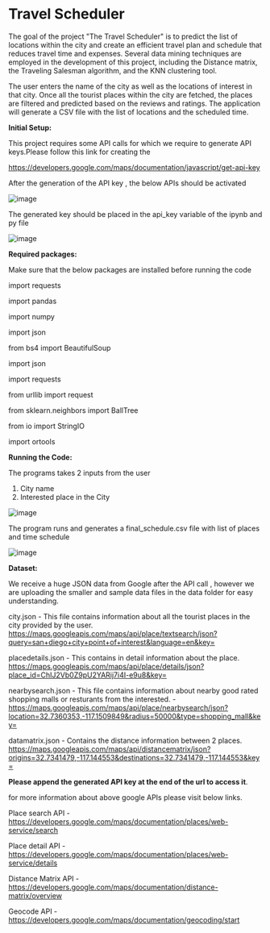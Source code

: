 # Travel Scheduler

The goal of the project "The Travel Scheduler" is to predict the list of locations within the city and create an efficient travel plan and schedule that reduces travel time and expenses. Several data mining techniques are employed in the development of this project, including the Distance matrix, the Traveling Salesman algorithm, and the KNN clustering tool. 

The user enters the name of the city as well as the locations of interest in that city. Once all the tourist places within the city are fetched, the places are filtered and predicted based on the reviews and ratings. The application will generate a CSV file with the list of locations and the scheduled time.


**Initial Setup:**

This project requires some API calls for which we require to generate API keys.Please follow this link for creating the 

https://developers.google.com/maps/documentation/javascript/get-api-key

After the generation of the API key , the below APIs should be activated

![image](https://media.github.iu.edu/user/20972/files/81b87d4f-3527-4b41-81a3-66fded4a3149)

The generated key should be placed in the api_key variable of the ipynb and py file

![image](https://media.github.iu.edu/user/20972/files/05ca94a2-bc8b-42ec-ae40-1de33601fcd2)


**Required packages:**

Make sure that the below packages are installed before running the code

import requests

import pandas

import numpy

import json

from bs4 import BeautifulSoup

import json

import requests

from urllib import request

from sklearn.neighbors import BallTree

from io import StringIO

import ortools


**Running the Code:**

The programs takes 2 inputs from the user

   1. City name
   2. Interested place in the City
   

![image](https://media.github.iu.edu/user/20972/files/df1ac6e6-6598-42fa-8c0f-6f66d31e9460)


The program runs and generates a final_schedule.csv file with list of places and time schedule

![image](https://media.github.iu.edu/user/20972/files/0bcc5d87-36d5-4e9c-81d6-8dd780a5b467)




**Dataset:**

We receive a huge JSON data from Google after the API call , however we are uploading the smaller and sample data files in the data folder for easy understanding.

city.json - This file contains information about all the tourist places in the city provided by the user.
https://maps.googleapis.com/maps/api/place/textsearch/json?query=san+diego+city+point+of+interest&language=en&key=


placedetails.json - This contains in detail information about the place. 
https://maps.googleapis.com/maps/api/place/details/json?place_id=ChIJ2Vb0Z9pU2YARij7i4I-e9u8&key=


nearbysearch.json - This file contains information about nearby good rated shopping malls or resturants from the interested. - 
https://maps.googleapis.com/maps/api/place/nearbysearch/json?location=32.7360353,-117.1509849&radius=50000&type=shopping_mall&key=



datamatrix.json - Contains the distance information between 2 places.
https://maps.googleapis.com/maps/api/distancematrix/json?origins=32.7341479,-117.144553&destinations=32.7341479,-117.144553&key=

**Please append the generated API key at the end of the url to access it**.

for more information about above google APIs please visit below links.

Place search API - https://developers.google.com/maps/documentation/places/web-service/search

Place detail API - https://developers.google.com/maps/documentation/places/web-service/details

Distance Matrix API - https://developers.google.com/maps/documentation/distance-matrix/overview

Geocode API - https://developers.google.com/maps/documentation/geocoding/start

